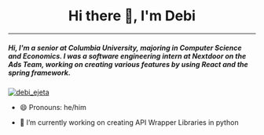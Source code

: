 <h1 align="center">Hi there 👋, I'm Debi</h1>

---


##### Hi, I'm a senior at Columbia University, majoring in Computer Science and Economics. I was a software engineering intern at Nextdoor on the Ads Team, working on creating various features by using React and the spring framework. 

<p align="left"> <a href="https://www.linkedin.com/in/debi-ejeta-4294b0222/" target="blank"><img src="https://cdn.dribbble.com/users/250182/screenshots/1703918/linkedinrebound.png" alt="debi_ejeta" /></a> </p>

- 😄 Pronouns: he/him

- 🔭 I’m currently working on creating API Wrapper Libraries in python

<!--
**Debi-Ejeta/Debi-Ejeta** is a ✨ _special_ ✨ repository because its `README.md` (this file) appears on your GitHub profile.

Here are some ideas to get you started:

- 🔭 I’m currently working on ...
- 🌱 I’m currently learning ...
- 👯 I’m looking to collaborate on ...
- 🤔 I’m looking for help with ...
- 💬 Ask me about ...
- 📫 How to reach me: ...
- 😄 Pronouns: ...
- ⚡ Fun fact: ...
-->


